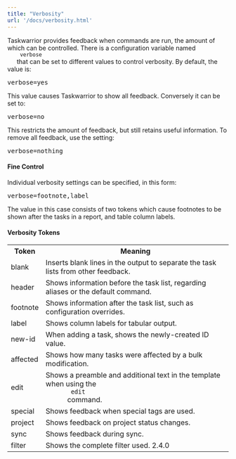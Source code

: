 ```yaml
---
title: "Verbosity"
url: '/docs/verbosity.html'
---
```

<div class="col-md-10 main">
 <div class="row">
  <a name="verbosity">
  </a>
  <p>
   Taskwarrior provides feedback when commands are run, the amount
              of which can be controlled.  There is a configuration variable
              named
   <code>
    verbose
   </code>
   that can be set to different values
              to control verbosity.  By default, the value is:
  </p>
  <pre>verbose=yes</pre>
  <p>
   This value causes Taskwarrior to show all feedback.  Conversely
              it can be set to:
  </p>
  <pre>verbose=no</pre>
  <p>
   This restricts the amount of feedback, but still retains useful
              information.  To remove all feedback, use the setting:
  </p>
  <pre>verbose=nothing</pre>
  <a name="control">
  </a>
  <h4>
   Fine Control
  </h4>
  <p>
   Individual verbosity settings can be specified, in this form:
  </p>
  <pre>verbose=footnote,label</pre>
  <p>
   The value in this case consists of two tokens which cause
              footnotes to be shown after the tasks in a report, and table
              column labels.
  </p>
  <a name="tokens">
  </a>
  <h4>
   Verbosity Tokens
  </h4>
  <p>
   <table class="table table-striped table-condensed">
    <tr>
     <th>
      Token
     </th>
     <th>
      Meaning
     </th>
    </tr>
    <tr>
     <td>
      blank
     </td>
     <td>
      Inserts blank lines in the output to separate the task lists from other feedback.
     </td>
    </tr>
    <tr>
     <td>
      header
     </td>
     <td>
      Shows information before the task list, regarding aliases or the default command.
     </td>
    </tr>
    <tr>
     <td>
      footnote
     </td>
     <td>
      Shows information after the task list, such as configuration overrides.
     </td>
    </tr>
    <tr>
     <td>
      label
     </td>
     <td>
      Shows column labels for tabular output.
     </td>
    </tr>
    <tr>
     <td>
      new-id
     </td>
     <td>
      When adding a task, shows the newly-created ID value.
     </td>
    </tr>
    <tr>
     <td>
      affected
     </td>
     <td>
      Shows how many tasks were affected by a bulk modification.
     </td>
    </tr>
    <tr>
     <td>
      edit
     </td>
     <td>
      Shows a preamble and additional text in the template when using the
      <code>
       edit
      </code>
      command.
     </td>
    </tr>
    <tr>
     <td>
      special
     </td>
     <td>
      Shows feedback when special tags are used.
     </td>
    </tr>
    <tr>
     <td>
      project
     </td>
     <td>
      Shows feedback on project status changes.
     </td>
    </tr>
    <tr>
     <td>
      sync
     </td>
     <td>
      Shows feedback during sync.
     </td>
    </tr>
    <tr>
     <td>
      filter
     </td>
     <td>
      Shows the complete filter used.
      <span class="label label-success">
       2.4.0
      </span>
     </td>
    </tr>
   </table>
  </p>
 </div>
 <br/>
 <br/>
</div>

